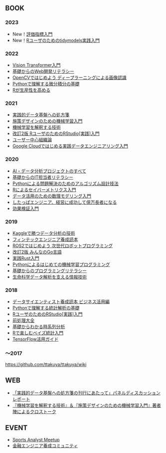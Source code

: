 ## BOOK

### 2023

- New！[評価指標入門](https://www.amazon.co.jp/dp/4297133148)
- New！[Rユーザのためのtidymodels実践入門](https://gihyo.jp/book/2023/978-4-297-13236-1)

### 2022

- [Vision Transformer入門](https://gihyo.jp/book/2022/978-4-297-13058-9) 
- [基礎からのWeb開発リテラシー](https://gihyo.jp/book/2022/978-4-297-12907-1) 
- [OpenCVではじめよう ディープラーニングによる画像認識](https://gihyo.jp/book/2022/978-4-297-12775-6)
- [Pythonで理解する微分積分の基礎](https://gihyo.jp/book/2022/978-4-297-12779-4)
- [Rが生産性を高める](https://gihyo.jp/book/2022/978-4-297-12524-0)

### 2021

- [実践的データ基盤への処方箋](https://gihyo.jp/book/2021/978-4-297-12445-8)
- [施策デザインのための機械学習入門](https://gihyo.jp/book/2021/978-4-297-12224-9)
- [機械学習を解釈する技術](https://gihyo.jp/book/2021/978-4-297-12226-3)
- [改訂2版 RユーザのためのRStudio[実践]入門](https://gihyo.jp/book/2021/978-4-297-12170-9)
- [ユーザー中心組織論](https://gihyo.jp/book/2021/978-4-297-11997-3)
- [Google Cloudではじめる実践データエンジニアリング入門](https://gihyo.jp/book/2021/978-4-297-11948-5)

### 2020

- [AI・データ分析プロジェクトのすべて](https://gihyo.jp/book/2021/978-4-297-11758-0)
- [基礎からのIT担当者リテラシー](https://gihyo.jp/book/2020/978-4-297-11720-7)
- [Pythonによる問題解決のためのアルゴリズム設計技法](https://gihyo.jp/book/2020/978-4-297-11686-6)
- [Rによるセイバーメトリクス入門](https://gihyo.jp/book/2020/978-4-297-11684-2)
- [データ活用のための数理モデリング入門](https://gihyo.jp/book/2020/978-4-297-11341-4)
- [したっぱエンジニア、経営に成功して億万長者になる](https://gihyo.jp/book/2020/978-4-297-11119-9)
- [効果検証入門](https://oshigoto.gihyo.co.jp/service/product/8541)

### 2019

- [Kaggleで勝つデータ分析の技術](https://gihyo.jp/book/2019/978-4-297-10843-4)
- [フィンテックエンジニア養成読本](https://gihyo.jp/book/2019/978-4-297-10866-3)
- [ROS2ではじめよう 次世代ロボットプログラミング](https://gihyo.jp/book/2019/978-4-297-10742-0)
- [改訂2版 みんなのGo言語](https://gihyo.jp/book/2019/978-4-297-10727-7)
- [実践Rust入門](https://gihyo.jp/book/2019/978-4-297-10559-4)
- [Pythonによるはじめての機械学習プログラミング](https://gihyo.jp/book/2019/978-4-297-10525-9)
- [基礎からのプログラミングリテラシー](https://gihyo.jp/book/2019/978-4-297-10514-3)
- [生命科学データ解析を支える情報技術](https://gihyo.jp/book/2019/978-4-297-10319-4)

### 2018

- [データサイエンティスト養成読本 ビジネス活用編](https://oshigoto.gihyo.co.jp/service/product/8432)
- [Pythonで理解する統計解析の基礎](https://gihyo.jp/book/2018/978-4-297-10049-0)
- [RユーザのためのRStudio[実践]入門](https://gihyo.jp/book/2018/978-4-7741-9853-8)
- [前処理大全](https://gihyo.jp/book/2018/978-4-7741-9647-3)
- [基礎からわかる時系列分析](https://gihyo.jp/book/2018/978-4-7741-9646-6)
- [Rで楽しむベイズ統計入門](https://gihyo.jp/book/2018/978-4-7741-9503-2)
- [TensorFlow活用ガイド](https://gihyo.jp/book/2018/978-4-7741-9504-9)

### 〜2017

https://github.com/ttakuya/ttakuya/wiki

## WEB

- [「実践的データ基盤への処方箋の刊行にあたって」パネルディスカッションレポート](https://gihyo.jp/news/report/2022/02/0101)
- [『機械学習を解釈する技術』＆『施策デザインのための機械学習入門』著者陣によるクロストーク](https://gihyo.jp/news/interview/01/ml_engineer)

## EVENT

- [Sports Analyst Meetup](https://spoana.connpass.com/)
- [金融エンジニア養成コミュニティ](https://fintech-engineer.connpass.com/)
